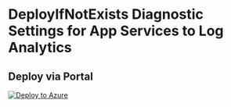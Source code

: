 # DeployIfNotExists Diagnostic Settings for App Services to Log Analytics


## Deploy via Portal

[![Deploy to Azure](http://azuredeploy.net/deploybutton.png)](https://portal.azure.com/#blade/Microsoft_Azure_Policy/CreatePolicyDefinitionBlade/uri/https%3A%2F%2Fraw.githubusercontent.com%2Fsixtencyber%2FAzure-Policies%2Fmain%2FLog_Analytics%2Fweb-site-to-loganalytics%2Fdeploy-diagnostic-settings-webSite-to-loganalytics.json)

